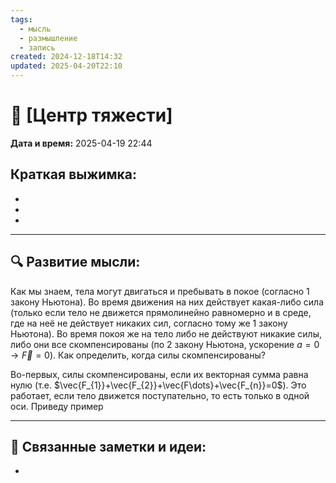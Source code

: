 ```yaml
---
tags:
  - мысль
  - размышление
  - запись
created: 2024-12-18T14:32
updated: 2025-04-20T22:10
---
```


# 💭  [Центр тяжести]

**Дата и время:** 2025-04-19 22:44

**Краткая выжимка:**
 - 
 - 
 - 
 - 

---

## 🔍 Развитие мысли:

Как мы знаем, тела могут двигаться и пребывать в покое (согласно 1 закону Ньютона). Во время движения на них действует какая-либо сила (только если тело не движется прямолинейно равномерно и в среде, где на неё не действует никаких сил, согласно тому же 1 закону Ньютона). Во время покоя же на тело либо не действуют никакие силы, либо они все скомпенсированы (по 2 закону Ньютона, ускорение $а=0 \rightarrow \vec{F}=0$). Как определить, когда силы скомпенсированы?

Во-первых, силы скомпенсированы, если их векторная сумма равна нулю (т.е. $\vec{F_{1}}+\vec{F_{2}}+\vec{F\dots}+\vec{F_{n}}=0$). Это работает, если тело движется поступательно, то есть только в одной оси. Приведу пример


---

## 🔄 Связанные заметки и идеи:

- 



